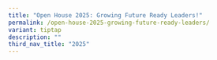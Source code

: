 ```yaml
---
title: "Open House 2025: Growing Future Ready Leaders!"
permalink: /open-house-2025-growing-future-ready-leaders/
variant: tiptap
description: ""
third_nav_title: "2025"
---
```

